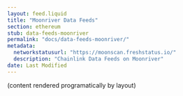 ```yaml
---
layout: feed.liquid
title: "Moonriver Data Feeds"
section: ethereum
stub: data-feeds-moonriver
permalink: "docs/data-feeds-moonriver/"
metadata:
  networkstatusurl: "https://moonscan.freshstatus.io/"
  description: "Chainlink Data Feeds on Moonriver"
date: Last Modified
---
```

(content rendered programatically by layout)
